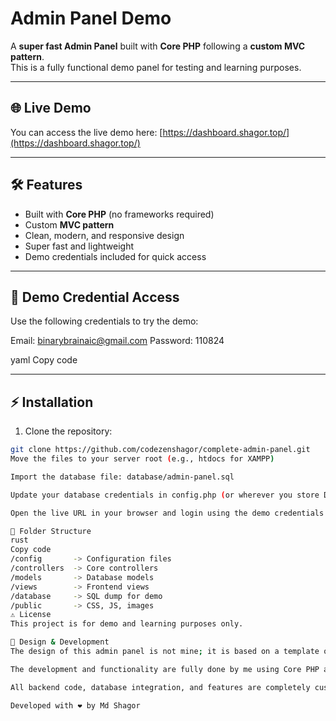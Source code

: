 # Admin Panel Demo

A **super fast Admin Panel** built with **Core PHP** following a **custom MVC pattern**.  
This is a fully functional demo panel for testing and learning purposes.

---

## 🌐 Live Demo
You can access the live demo here: [https://dashboard.shagor.top/](https://dashboard.shagor.top/)

---

## 🛠 Features
- Built with **Core PHP** (no frameworks required)  
- Custom **MVC pattern**  
- Clean, modern, and responsive design  
- Super fast and lightweight  
- Demo credentials included for quick access  

---

## 🔑 Demo Credential Access
Use the following credentials to try the demo:

Email: binarybrainaic@gmail.com
Password: 110824

yaml
Copy code

---

## ⚡ Installation
1. Clone the repository:
```bash
git clone https://github.com/codezenshagor/complete-admin-panel.git
Move the files to your server root (e.g., htdocs for XAMPP)

Import the database file: database/admin-panel.sql

Update your database credentials in config.php (or wherever you store DB config)

Open the live URL in your browser and login using the demo credentials

📂 Folder Structure
rust
Copy code
/config       -> Configuration files
/controllers  -> Core controllers
/models       -> Database models
/views        -> Frontend views
/database     -> SQL dump for demo
/public       -> CSS, JS, images
⚠ License
This project is for demo and learning purposes only.

🎨 Design & Development
The design of this admin panel is not mine; it is based on a template or third-party design

The development and functionality are fully done by me using Core PHP and a custom MVC pattern

All backend code, database integration, and features are completely custom

Developed with ❤️ by Md Shagor
